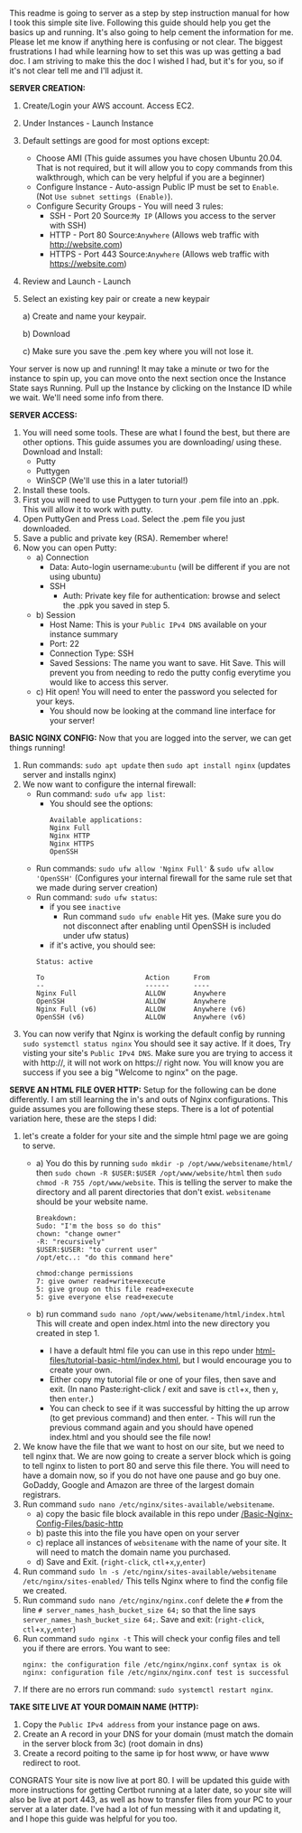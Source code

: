 This readme is going to server as a step by step instruction manual for how I took this simple site live. Following this guide should help you get the basics up and running. It's also going to help cement the information for me. Please let me know if anything here is confusing or not clear. The biggest frustrations I had while learning how to set this was up was getting a bad doc. I am striving to make this the doc I wished I had, but it's for you, so if it's not clear tell me and I'll adjust it.   

**SERVER CREATION:** 
1. Create/Login your AWS account. Access EC2.
2. Under Instances - Launch Instance
3. Default settings are good for most options except: 
    - Choose AMI (This guide assumes you have chosen Ubuntu 20.04. That is not required, but it will allow you to copy commands from this walkthrough, which can be very helpful if you are a beginner)
    - Configure Instance - Auto-assign Public IP must be set to `Enable`. (Not `Use subnet settings (Enable)`).
    - Configure Security Groups - You will need 3 rules: 
        - SSH - Port 20 Source:`My IP` (Allows you access to the server with SSH)
        - HTTP - Port 80 Source:`Anywhere` (Allows web traffic with http://website.com)
        - HTTPS - Port 443 Source:`Anywhere` (Allows web traffic with https://website.com)
4. Review and Launch - Launch
5. Select an existing key pair or create a new keypair

    a) Create and name your keypair.
    
    b) Download
    
    c) Make sure you save the .pem key where you will not lose it.
    
Your server is now up and running! It may take a minute or two for the instance to spin up, you can move onto the next section once the Instance State says Running. Pull up the Instance by clicking on the Instance ID while we wait. We'll need some info from there. 

**SERVER ACCESS:**
1. You will need some tools. These are what I found the best, but there are other options. This guide assumes you are downloading/ using these. Download and Install:
    - Putty
    - Puttygen
    - WinSCP (We'll use this in a later tutorial!)
2. Install these tools.
3. First you will need to use Puttygen to turn your .pem file into an .ppk. This will allow it to work with putty. 
4. Open PuttyGen and Press `Load`. Select the .pem file you just downloaded.
5. Save a public and private key (RSA). Remember where!
6. Now you can open Putty: 
    - a) Connection
        - Data: Auto-login username:`ubuntu` (will be different if you are not using ubuntu)
        - SSH
            - Auth: Private key file for authentication: browse and select the .ppk you saved in step 5. 
    - b) Session
        - Host Name: This is your `Public IPv4 DNS` available on your instance summary
        - Port: 22 
        - Connection Type: SSH
        - Saved Sessions: The name you want to save. Hit Save. This will prevent you from needing to redo the putty config everytime you would like to access this server. 
    - c) Hit open! You will need to enter the password you selected for your keys. 
        - You should now be looking at the command line interface for your server!

**BASIC NGINX CONFIG:**
Now that you are logged into the server, we can get things running!
1. Run commands: `sudo apt update` then `sudo apt install nginx` (updates server and installs nginx)
2. We now want to configure the internal firewall:
    - Run command: `sudo ufw app list`:
        - You should see the options: 
            ```
            Available applications:
            Nginx Full
            Nginx HTTP
            Nginx HTTPS
            OpenSSH
            ```
    - Run commands: `sudo ufw allow 'Nginx Full'` & `sudo ufw allow 'OpenSSH'` (Configures your internal firewall for the same rule set that we made during server creation)   
    - Run command: `sudo ufw status`:
        - if you see `inactive`
            - Run command `sudo ufw enable` Hit yes. (Make sure you do not disconnect after enabling until OpenSSH is included under ufw status)
        - if it's active, you should see: 
        ```
        Status: active

        To                         Action      From
        --                         ------      ----
        Nginx Full                 ALLOW       Anywhere
        OpenSSH                    ALLOW       Anywhere
        Nginx Full (v6)            ALLOW       Anywhere (v6)
        OpenSSH (v6)               ALLOW       Anywhere (v6)
        ``` 
3. You can now verify that Nginx is working the default config by running `sudo systemctl status nginx` You should see it say active. If it does, Try visting your site's `Public IPv4 DNS`. Make sure you are trying to access it with http://, it will not work on https:// right now. You will know you are success if you see a big "Welcome to nginx" on the page. 

**SERVE AN HTML FILE OVER HTTP:**
Setup for the following can be done differently. I am still learning the in's and outs of Nginx configurations. This guide assumes you are following these steps. There is a lot of potential variation here, these are the steps I did:
1. let's create a folder for your site and the simple html page we are going to serve.
    - a) You do this by running `sudo mkdir -p /opt/www/websitename/html/` then `sudo chown -R $USER:$USER /opt/www/website/html` then `sudo chmod -R 755 /opt/www/website`. This is telling the server to make the directory and all parent directories that don't exist. `websitename` should be your website name.

        ```
        Breakdown:
        Sudo: "I'm the boss so do this"
        chown: "change owner"
        -R: "recursively"
        $USER:$USER: "to current user"
        /opt/etc..: "do this command here"

        chmod:change permissions
        7: give owner read+write+execute
        5: give group on this file read+execute
        5: give everyone else read+execute
        ```
    - b) run command `sudo nano /opt/www/websitename/html/index.html` This will create and open index.html into the new directory you created in step 1. 
        - I have a default html file you can use in this repo under [html-files/tutorial-basic-html/index.html](https://github.com/mgdBen/host_a_site/tree/main/html-files/tutorial-basic-html), but I would encourage you to create your own.
        - Either copy my tutorial file or one of your files, then save and exit. (In nano Paste:right-click / exit and save is `ctl`+`x`, then `y`, then `enter`.)
        - You can check to see if it was successful by hitting the up arrow (to get previous command) and then enter.       - This will run the previous command again and you should have opened index.html and you should see the file now!
2. We know have the file that we want to host on our site, but we need to tell nginx that. We are now going to create a server block which is going to tell nginx to listen to port 80 and serve this file there. You will need to have a domain now, so if you do not have one pause and go buy one. GoDaddy, Google and Amazon are three of the largest domain registrars.
3. Run command `sudo nano /etc/nginx/sites-available/websitename`.
    - a) copy the basic file block available in this repo under [/Basic-Nginx-Config-Files/basic-http](https://github.com/mgdBen/host_a_site/tree/main/Basic-Nginx-Config-Files)
    - b) paste this into the file you have open on your server
    - c) replace all instances of `websitename` with the name of your site. It will need to match the domain name you purchased. 
    - d) Save and Exit. (`right-click`, `ctl`+`x`,`y`,`enter`)
4. Run command `sudo ln -s /etc/nginx/sites-available/websitename /etc/nginx/sites-enabled/` This tells Nginx where to find the config file we created.
5. Run command `sudo nano /etc/nginx/nginx.conf` delete the `#` from the line `# server_names_hash_bucket_size 64;` so that the line says `server_names_hash_bucket_size 64;`. Save and exit: (`right-click`, `ctl`+`x`,`y`,`enter`)
6. Run command `sudo nginx -t` This will check your config files and tell you if there are errors. You want to see: 
    ```
    nginx: the configuration file /etc/nginx/nginx.conf syntax is ok
    nginx: configuration file /etc/nginx/nginx.conf test is successful
    ``` 
7. If there are no errors run command: `sudo systemctl restart nginx`.

**TAKE SITE LIVE AT YOUR DOMAIN NAME (HTTP):**
1. Copy the `Public IPv4 address` from your instance page on aws.
2. Create an A record in your DNS for your domain (must match the domain in the server block from 3c) (root domain in dns)
3. Create a record poiting to the same ip for host www, or have www redirect to root.


CONGRATS Your site is now live at port 80. I will be updated this guide with more instructions for getting Certbot running at a later date, so your site will also be live at port 443, as well as how to transfer files from your PC to your server at a later date. I've had a lot of fun messing with it and updating it, and I hope this guide was helpful for you too.
